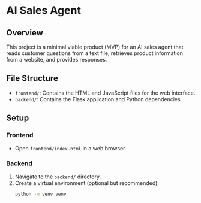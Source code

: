 # AI Sales Agent

## Overview
This project is a minimal viable product (MVP) for an AI sales agent that reads customer questions from a text file, retrieves product information from a website, and provides responses.

## File Structure
- `frontend/`: Contains the HTML and JavaScript files for the web interface.
- `backend/`: Contains the Flask application and Python dependencies.

## Setup

### Frontend
- Open `frontend/index.html` in a web browser.

### Backend
1. Navigate to the `backend/` directory.
2. Create a virtual environment (optional but recommended):
   ```sh
   python -m venv venv

